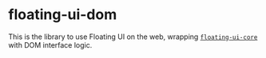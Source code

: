 # floating-ui-dom

This is the library to use Floating UI on the web, wrapping [`floating-ui-core`](../core) with DOM interface logic.
